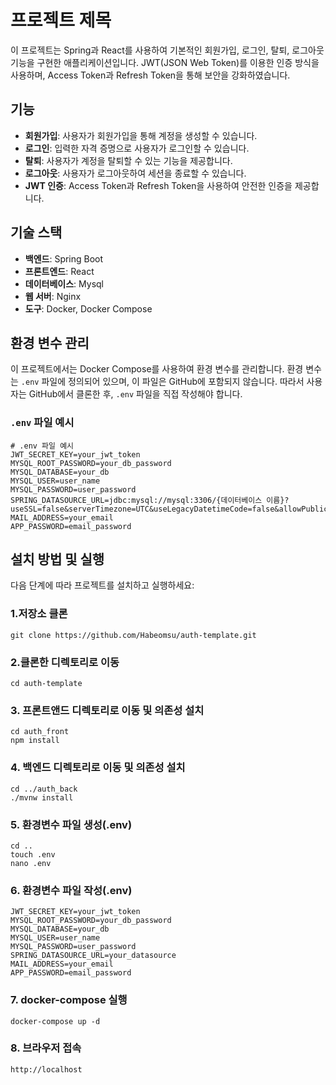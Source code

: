 # 프로젝트 제목

이 프로젝트는 Spring과 React를 사용하여 기본적인 회원가입, 로그인, 탈퇴, 로그아웃 기능을 구현한 애플리케이션입니다. JWT(JSON Web Token)를 이용한 인증 방식을 사용하며, Access Token과 Refresh Token을 통해 보안을 강화하였습니다.

## 기능

- **회원가입**: 사용자가 회원가입을 통해 계정을 생성할 수 있습니다.
- **로그인**: 입력한 자격 증명으로 사용자가 로그인할 수 있습니다.
- **탈퇴**: 사용자가 계정을 탈퇴할 수 있는 기능을 제공합니다.
- **로그아웃**: 사용자가 로그아웃하여 세션을 종료할 수 있습니다.
- **JWT 인증**: Access Token과 Refresh Token을 사용하여 안전한 인증을 제공합니다.

## 기술 스택

- **백엔드**: Spring Boot
- **프론트엔드**: React
- **데이터베이스**: Mysql
- **웹 서버**: Nginx
- **도구**: Docker, Docker Compose

## 환경 변수 관리

이 프로젝트에서는 Docker Compose를 사용하여 환경 변수를 관리합니다. 환경 변수는 `.env` 파일에 정의되어 있으며, 이 파일은 GitHub에 포함되지 않습니다. 따라서 사용자는 GitHub에서 클론한 후, `.env` 파일을 직접 작성해야 합니다.

### `.env` 파일 예시

```env
# .env 파일 예시
JWT_SECRET_KEY=your_jwt_token
MYSQL_ROOT_PASSWORD=your_db_password
MYSQL_DATABASE=your_db
MYSQL_USER=user_name
MYSQL_PASSWORD=user_password
SPRING_DATASOURCE_URL=jdbc:mysql://mysql:3306/{데이터베이스 이름}?useSSL=false&serverTimezone=UTC&useLegacyDatetimeCode=false&allowPublicKeyRetrieval=true
MAIL_ADDRESS=your_email
APP_PASSWORD=email_password
```

## 설치 방법 및 실행

다음 단계에 따라 프로젝트를 설치하고 실행하세요:

### 1.저장소 클론

```1.
git clone https://github.com/Habeomsu/auth-template.git
```

### 2.클론한 디렉토리로 이동

```2.
cd auth-template
```

### 3. 프론트앤드 디렉토리로 이동 및 의존성 설치

```3.
cd auth_front
npm install
```

### 4. 백엔드 디렉토리로 이동 및 의존성 설치

```4.
cd ../auth_back
./mvnw install
```

### 5. 환경변수 파일 생성(.env)

```5.
cd ..
touch .env
nano .env
```

### 6. 환경변수 파일 작성(.env)

```6.
JWT_SECRET_KEY=your_jwt_token
MYSQL_ROOT_PASSWORD=your_db_password
MYSQL_DATABASE=your_db
MYSQL_USER=user_name
MYSQL_PASSWORD=user_password
SPRING_DATASOURCE_URL=your_datasource
MAIL_ADDRESS=your_email
APP_PASSWORD=email_password
```

### 7. docker-compose 실행

```7.
docker-compose up -d
```

### 8. 브라우저 접속

```8.
http://localhost
```
